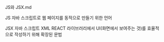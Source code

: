 JS와 JSX.md

JS
자바 스크립트로 웹 페이지를 동적으로 만들기 위한 언어

JSX 
자바 스크립트 XML REACT 라이브러리에서 UI(화면에서 보여주는 것)를 효율적으로 작성하기 위해 확장된 문법


